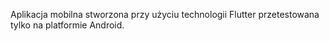 Aplikacja mobilna stworzona przy użyciu technologii Flutter przetestowana tylko na platformie Android.